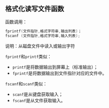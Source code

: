 ## 格式化读写文件函数

函数调用：

```c
fprintf(文件指针,格式字符串,输出列表)；
fscanf (文件指针,格式字符串,输入列表);
```

说明：从磁盘文件中读入或输出字符



`fprintf`和`printf`类似：

- `printf`是将数据输出到屏幕上（标准输出）；
- `fprintf`是将数据输出到文件指针对应的文件中。

`fscanf`和`scanf`类似：

- `scanf`是从键盘获取输入；
- `fscanf`是从文件获取输入。

